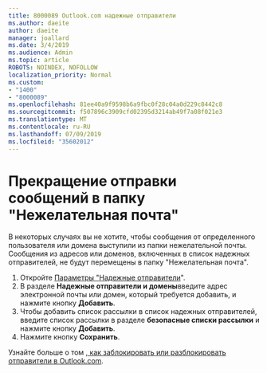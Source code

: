 ```yaml
---
title: 8000089 Outlook.com надежные отправители
ms.author: daeite
author: daeite
manager: joallard
ms.date: 3/4/2019
ms.audience: Admin
ms.topic: article
ROBOTS: NOINDEX, NOFOLLOW
localization_priority: Normal
ms.custom:
- "1400"
- "8000089"
ms.openlocfilehash: 81ee40a9f9598b6a9fbc0f28c04a0d229c8442c8
ms.sourcegitcommit: f507896c3909cfd02395d3214ab49f7a08f021e3
ms.translationtype: MT
ms.contentlocale: ru-RU
ms.lasthandoff: 07/09/2019
ms.locfileid: "35602012"
---
```

# <a name="stop-messages-from-going-into-your-junk-email-folder"></a>Прекращение отправки сообщений в папку "Нежелательная почта"

В некоторых случаях вы не хотите, чтобы сообщения от определенного пользователя или домена выступили из папки нежелательной почты. Сообщения из адресов или доменов, включенных в список надежных отправителей, не будут перемещены в папку "Нежелательная почта".

1. Откройте [Параметры "Надежные отправители](https://go.microsoft.com/fwlink/?linkid=2035804)".
2. В разделе **Надежные отправители и домены**введите адрес электронной почты или домен, который требуется добавить, и нажмите кнопку **Добавить**.
3. Чтобы добавить список рассылки в список надежных отправителей, введите список рассылки в разделе **безопасные списки рассылки** и нажмите кнопку **Добавить**.
4. Нажмите кнопку **Сохранить**.

Узнайте больше о том [, как заблокировать или разблокировать отправители в Outlook.com](https://support.office.com/article/afba1c94-77bb-4f50-8b85-057cf52f4d5e?wt.mc_id=Office_Outlook_com_Alchemy).